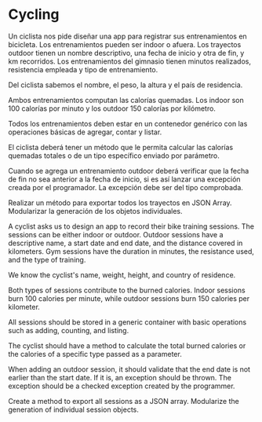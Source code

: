 # Cycling

Un ciclista nos pide diseñar una app para registrar sus entrenamientos en bicicleta. Los entrenamientos pueden ser indoor o afuera. Los trayectos outdoor tienen un nombre descriptivo, una fecha de inicio y otra de fin, y km recorridos. Los entrenamientos del gimnasio tienen minutos realizados, resistencia empleada y tipo de entrenamiento. 

Del ciclista sabemos el nombre, el peso, la altura y el país de residencia. 

Ambos entrenamientos computan las calorías quemadas. Los indoor son 100 calorías por minuto y los outdoor 150 calorías por kilómetro.

Todos los entrenamientos deben estar en un contenedor genérico con las operaciones básicas de agregar, contar y listar.

El ciclista deberá tener un método que le permita calcular las calorías quemadas totales o de un tipo específico enviado por parámetro. 

Cuando se agrega un entrenamiento outdoor deberá verificar que la fecha de fin no sea anterior a la fecha de inicio, si es así lanzar una excepción creada por el programador. La excepción debe ser del tipo comprobada. 

Realizar un método para exportar todos los trayectos en JSON Array. Modularizar la generación de los objetos individuales.  








A cyclist asks us to design an app to record their bike training sessions. The sessions can be either indoor or outdoor. Outdoor sessions have a descriptive name, a start date and end date, and the distance covered in kilometers. Gym sessions have the duration in minutes, the resistance used, and the type of training.

We know the cyclist's name, weight, height, and country of residence.

Both types of sessions contribute to the burned calories. Indoor sessions burn 100 calories per minute, while outdoor sessions burn 150 calories per kilometer.

All sessions should be stored in a generic container with basic operations such as adding, counting, and listing.

The cyclist should have a method to calculate the total burned calories or the calories of a specific type passed as a parameter.

When adding an outdoor session, it should validate that the end date is not earlier than the start date. If it is, an exception should be thrown. The exception should be a checked exception created by the programmer.

Create a method to export all sessions as a JSON array. Modularize the generation of individual session objects.
